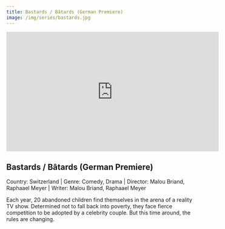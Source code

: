 ```yaml
---
title: Bastards / Bâtards (German Premiere)
image: /img/series/bastards.jpg
---
```

<iframe width="560" height="315" src="https://vimeo.com/manage/videos/475490408" frameborder="0" allow="accelerometer; autoplay; encrypted-media; gyroscope; picture-in-picture" allowfullscreen></iframe>

## Bastards / Bâtards (German Premiere)
Country: Switzerland | Genre: Comedy, Drama | Director: Malou Briand, Raphaael Meyer | Writer: Malou Briand, Raphaael Meyer

Each year, 20 abandoned children find themselves in the arena of a reality TV show. Determined not to fall back into poverty, they face fierce competition to be adopted by a celebrity couple. But this time around, the rules are changing.